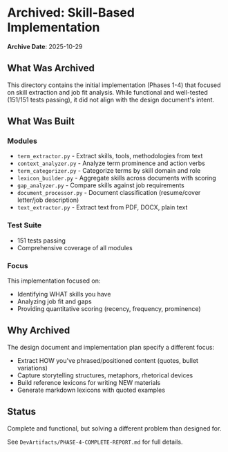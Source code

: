 # Archived: Skill-Based Implementation

**Archive Date**: 2025-10-29

## What Was Archived

This directory contains the initial implementation (Phases 1-4) that focused on skill extraction and job fit analysis. While functional and well-tested (151/151 tests passing), it did not align with the design document's intent.

## What Was Built

### Modules
- `term_extractor.py` - Extract skills, tools, methodologies from text
- `context_analyzer.py` - Analyze term prominence and action verbs
- `term_categorizer.py` - Categorize terms by skill domain and role
- `lexicon_builder.py` - Aggregate skills across documents with scoring
- `gap_analyzer.py` - Compare skills against job requirements
- `document_processor.py` - Document classification (resume/cover letter/job description)
- `text_extractor.py` - Extract text from PDF, DOCX, plain text

### Test Suite
- 151 tests passing
- Comprehensive coverage of all modules

### Focus
This implementation focused on:
- Identifying WHAT skills you have
- Analyzing job fit and gaps
- Providing quantitative scoring (recency, frequency, prominence)

## Why Archived

The design document and implementation plan specify a different focus:
- Extract HOW you've phrased/positioned content (quotes, bullet variations)
- Capture storytelling structures, metaphors, rhetorical devices
- Build reference lexicons for writing NEW materials
- Generate markdown lexicons with quoted examples

## Status

Complete and functional, but solving a different problem than designed for.

See `DevArtifacts/PHASE-4-COMPLETE-REPORT.md` for full details.
